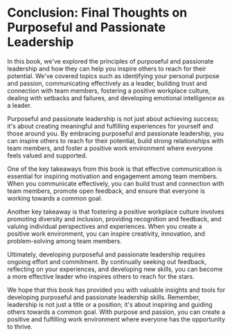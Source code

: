 Conclusion: Final Thoughts on Purposeful and Passionate Leadership
==================================================================

In this book, we've explored the principles of purposeful and passionate leadership and how they can help you inspire others to reach for their potential. We've covered topics such as identifying your personal purpose and passion, communicating effectively as a leader, building trust and connection with team members, fostering a positive workplace culture, dealing with setbacks and failures, and developing emotional intelligence as a leader.

Purposeful and passionate leadership is not just about achieving success; it's about creating meaningful and fulfilling experiences for yourself and those around you. By embracing purposeful and passionate leadership, you can inspire others to reach for their potential, build strong relationships with team members, and foster a positive work environment where everyone feels valued and supported.

One of the key takeaways from this book is that effective communication is essential for inspiring motivation and engagement among team members. When you communicate effectively, you can build trust and connection with team members, promote open feedback, and ensure that everyone is working towards a common goal.

Another key takeaway is that fostering a positive workplace culture involves promoting diversity and inclusion, providing recognition and feedback, and valuing individual perspectives and experiences. When you create a positive work environment, you can inspire creativity, innovation, and problem-solving among team members.

Ultimately, developing purposeful and passionate leadership requires ongoing effort and commitment. By continually seeking out feedback, reflecting on your experiences, and developing new skills, you can become a more effective leader who inspires others to reach for the stars.

We hope that this book has provided you with valuable insights and tools for developing purposeful and passionate leadership skills. Remember, leadership is not just a title or a position; it's about inspiring and guiding others towards a common goal. With purpose and passion, you can create a positive and fulfilling work environment where everyone has the opportunity to thrive.


